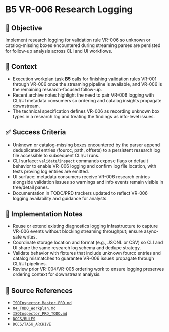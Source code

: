 # B5 VR-006 Research Logging

## 🎯 Objective

Implement research logging for validation rule VR-006 so unknown or catalog-missing boxes encountered during streaming
parses are persisted for follow-up analysis across CLI and UI workflows.

## 🧩 Context

- Execution workplan task **B5** calls for finishing validation rules VR-001 through VR-006 once the streaming pipeline
  is available, and VR-006 is the remaining research-focused follow-up.
- Recent archive notes highlight the need to pair VR-006 logging with CLI/UI metadata consumers so ordering and catalog
  insights propagate downstream.
- The technical specification defines VR-006 as recording unknown box types in a research log and treating the findings
  as info-level issues.

## ✅ Success Criteria

- Unknown or catalog-missing boxes encountered by the parser append deduplicated entries (fourcc, path, offsets) to a
  persistent research log file accessible to subsequent CLI/UI runs.
- CLI surface: `validate`/`inspect` commands expose flags or default behavior to enable VR-006 logging and confirm log file location, with tests proving log entries are emitted.
- UI surface: metadata consumers receive VR-006 research entries alongside validation issues so warnings and info events
  remain visible in tree/detail panes.
- Documentation in TODO/PRD trackers updated to reflect VR-006 logging availability and guidance for analysts.

## 🔧 Implementation Notes

- Reuse or extend existing diagnostics logging infrastructure to capture VR-006 events without blocking streaming
  throughput; ensure async-safe writes.
- Coordinate storage location and format (e.g., JSONL or CSV) so CLI and UI share the same research log schema and
  dedupe strategy.
- Validate behavior with fixtures that include unknown fourcc entries and catalog mismatches to guarantee VR-006 issues
  propagate through CLI/UI pipelines.
- Review prior VR-004/VR-005 ordering work to ensure logging preserves ordering context for downstream analysis.

## 🧠 Source References

- [`ISOInspector_Master_PRD.md`](../AI/ISOViewer/ISOInspector_PRD_Full/ISOInspector_Master_PRD.md)
- [`04_TODO_Workplan.md`](../AI/ISOInspector_Execution_Guide/04_TODO_Workplan.md)
- [`ISOInspector_PRD_TODO.md`](../AI/ISOViewer/ISOInspector_PRD_TODO.md)
- [`DOCS/RULES`](../RULES)
- [`DOCS/TASK_ARCHIVE`](../TASK_ARCHIVE)

